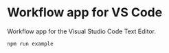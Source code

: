 # Workflow app for VS Code

Workflow app for the Visual Studio Code Text Editor.

```
npm run example
```

